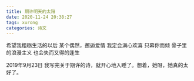 ```yaml
---
title: 期许明天的太阳
date: 2020-11-24 20:38:27
tags: xurong
categories: 诗文
---
```


希望我粗粝生活的以后
某个偶然，邂逅爱情
我定会满心欢喜
只幕你而倾
骨子里的浪漫主义
也会失而又得的逢生

2019年9月23日
我写完关于期许的诗，就开心地入睡了。想着，她呀，她真的太好了。

